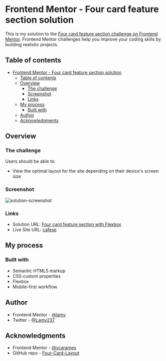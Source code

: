 # Frontend Mentor - Four card feature section solution

This is my solution to the [Four card feature section challenge on Frontend Mentor](https://www.frontendmentor.io/challenges/four-card-feature-section-weK1eFYK). Frontend Mentor challenges help you improve your coding skills by building realistic projects. 

## Table of contents

- [Frontend Mentor - Four card feature section solution](#frontend-mentor---four-card-feature-section-solution)
  - [Table of contents](#table-of-contents)
  - [Overview](#overview)
    - [The challenge](#the-challenge)
    - [Screenshot](#screenshot)
    - [Links](#links)
  - [My process](#my-process)
    - [Built with](#built-with)
  - [Author](#author)
  - [Acknowledgments](#acknowledgments)


## Overview

### The challenge

Users should be able to:

- View the optimal layout for the site depending on their device's screen size

### Screenshot

![solution-screenshot](https://user-images.githubusercontent.com/89041260/211079853-4ec6b678-0439-4541-946f-440acca7e9aa.png)

### Links

- Solution URL: [Four card feature section with Flexbox](https://www.frontendmentor.io/solutions/four-card-feature-section-4q1UiGEVm5)
- Live Site URL: [cafese](https://cafese.netlify.app)

## My process

### Built with

- Semantic HTML5 markup
- CSS custom properties
- Flexbox
- Mobile-first workflow


## Author

- Frontend Mentor - [@lamy](https://www.frontendmentor.io/profile/Lamy237)
- Twitter - [@Lamy237](https://www.twitter.com/Lamy237)


## Acknowledgments

- Frontend Mentor - [@vcarames](https://www.frontendmentor.io/profile/vcarames)
- GitHub repo - [Four-Card-Layout](https://github.com/vcarames/Four-Card-Layout)
